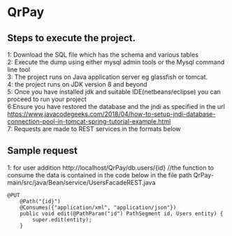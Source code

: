 # QrPay

## Steps to execute the project.

1: Download the SQL file which has the schema and various tables 
<br/>2: Execute the dump using either mysql admin tools or the Mysql command line tool 
<br/>3: The project runs on Java application server eg glassfish or tomcat. 
<br/>4: the project runs on JDK version 8 and beyond 
<br/>5: Once you have installed jdk and suitable IDE(netbeans/eclipse) you can proceed to run your project 
<br/>6:Ensure you have restored the database and the jndi as specified in the url https://www.javacodegeeks.com/2018/04/how-to-setup-jndi-database-connection-pool-in-tomcat-spring-tutorial-example.html
<br/>7: Requests are made to REST services in the formats below 


## Sample request
1: for user addition 
http://localhost/QrPay/db.users/{id}
//the function to consume the data is contained in the code below in the file path QrPay-main/src/java/Bean/service/UsersFacadeREST.java
```
@PUT
    @Path("{id}")
    @Consumes({"application/xml", "application/json"})
    public void edit(@PathParam("id") PathSegment id, Users entity) {
        super.edit(entity);
    }
```

